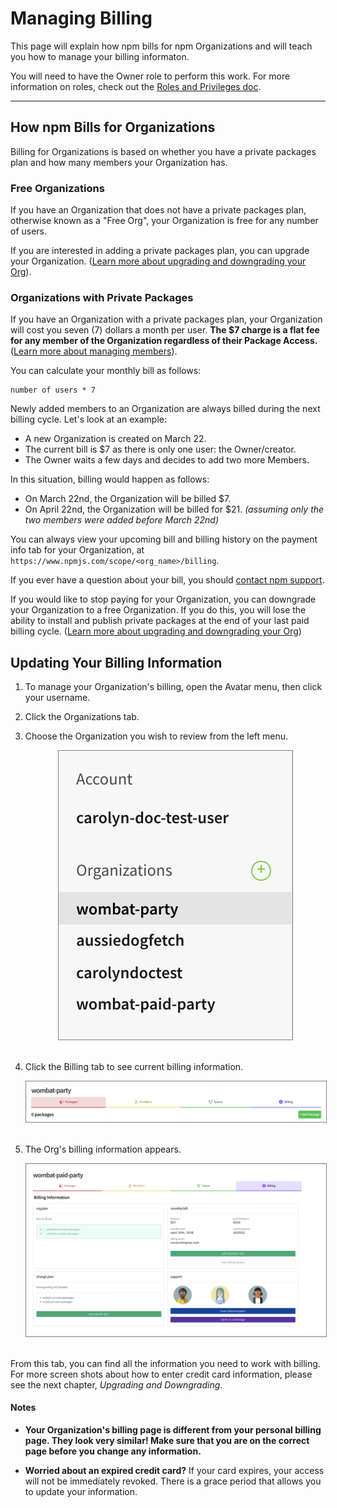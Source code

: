 # Managing Billing

This page will explain how npm bills for npm Organizations and will teach
you how to manage your billing informaton.

You will need to have the Owner role to perform this work. For more information on
roles, check out the [Roles and Privileges doc].

<hr/>

## How npm Bills for Organizations

Billing for Organizations is based on whether you have a private packages plan and
how many members your Organization has.

### Free Organizations

If you have an Organization that does not have a private packages plan, otherwise
known as a "Free Org", your Organization is free for any number of users.

If you are interested in adding a private packages plan, you can upgrade your
Organization. ([Learn more about upgrading and downgrading your Org]).

### Organizations with Private Packages

If you have an Organization with a private packages plan, your Organization will cost
you seven (7) dollars a month per user. **The $7 charge is a flat fee for any member
of the Organization regardless of their Package Access.**
([Learn more about managing members]).

You can calculate your monthly bill as follows:

```
number of users * 7
```

Newly added members to an Organization are always billed during the next billing
cycle. Let's look at an example:

- A new Organization is created on March 22.
- The current bill is $7 as there is only one user: the Owner/creator.
- The Owner waits a few days and decides to add two more Members.

In this situation, billing would happen as follows:

- On March 22nd, the Organization will be billed $7.
- On April 22nd, the Organization will be billed for $21.
  *(assuming only the two members were added before March 22nd)*

You can always view your upcoming bill and billing history on the payment info
tab for your Organization, at `https://www.npmjs.com/scope/<org_name>/billing`.

If you ever have a question about your bill, you should [contact npm support].

If you would like to stop paying for your Organization, you can downgrade your
Organization to a free Organization. If you do this, you will lose the ability
to install and publish private packages at the end of your last paid billing
cycle. ([Learn more about upgrading and downgrading your Org])

## Updating Your Billing Information


1. To manage your Organization's billing, open the Avatar menu, then click your username.

2. Click the Organizations tab.

3.  Choose the Organization you wish to review from the left menu.

     <div style="text-align: center;"><img src="choose-org-left-menu.png" style="border: 1px solid gray;"></div>

     <br />

3. Click the Billing tab to see current billing information.

     <div style="text-align: center;"><img src="choose-org-billing-tab.png" style="border: 1px solid gray;"></div>
     
     <br />

4. The Org's billing information appears.

     <div style="text-align: center;"><img src="orgs-paid-billing-page.png" style="border: 1px solid gray;"></div>
     <br />

From this tab, you can find all the information you need to work with billing. For more screen shots about how to enter credit card information, please see the next chapter, _Upgrading and Downgrading_.

#### Notes

- **Your Organization's billing page is different from your personal billing page. They look very similar! Make sure that you are on the correct page before you change any information.**

- **Worried about an expired credit card?** If your card expires, your access will not be immediately revoked. There is a grace period that allows you to update your information.

[Roles and Privileges doc]: roles-and-privileges.md
[Learn more about upgrading and downgrading your Org]: upgrading-and-downgrading.md
[Learn more about managing members]: managing-members.md
[contact npm support]: https://www.npmjs.com/support
[Stripe]: https://stripe.com/
